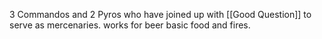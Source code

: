 3 Commandos and 2 Pyros who have joined up with [[Good Question]] to serve as mercenaries.
works for beer basic food and fires.

